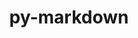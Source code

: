 ---
title: "py-markdown"
layout: cache
categories: [package, develop-2024-03-17]
meta: {"versions": ["3.4.1"], "compilers": ["apple-clang@=15.0.0", "gcc@=11.4.0"], "oss": ["ubuntu22.04", "ventura"], "platforms": ["darwin", "linux"], "targets": ["aarch64", "neoverse_v1", "neoverse_v2", "x86_64_v3"], "stacks": ["e4s", "e4s-neoverse-v2", "e4s-neoverse_v1", "ml-darwin-aarch64-mps", "ml-linux-x86_64-cpu", "ml-linux-x86_64-cuda", "ml-linux-x86_64-rocm", "root"], "num_specs": 9, "num_specs_by_stack": {"ml-darwin-aarch64-mps": 1, "root": 9, "e4s-neoverse_v1": 2, "e4s-neoverse-v2": 2, "ml-linux-x86_64-rocm": 1, "ml-linux-x86_64-cuda": 2, "ml-linux-x86_64-cpu": 2, "e4s": 2}}
spec_details: [{"hash": "yc5tmqpcw7a7rwb6vngpfm4iwkzo54a7", "compiler": "apple-clang@=15.0.0", "versions": ["3.4.1"], "os": "ventura", "platform": "darwin", "target": "aarch64", "variants": ["build_system=python_pip"], "stacks": ["ml-darwin-aarch64-mps", "root"], "size": "-", "tarball": "https://binaries.spack.io/develop-2024-03-17/build_cache/darwin-ventura-aarch64/apple-clang-15.0.0/py-markdown-3.4.1/darwin-ventura-aarch64-apple-clang-15.0.0-py-markdown-3.4.1-yc5tmqpcw7a7rwb6vngpfm4iwkzo54a7.spack"}, {"hash": "wxazanhacurhmue6xcn4xhrgrqhqxi3m", "compiler": "gcc@=11.4.0", "versions": ["3.4.1"], "os": "ubuntu22.04", "platform": "linux", "target": "neoverse_v1", "variants": ["build_system=python_pip"], "stacks": ["e4s-neoverse_v1", "root"], "size": "-", "tarball": "https://binaries.spack.io/develop-2024-03-17/build_cache/linux-ubuntu22.04-neoverse_v1/gcc-11.4.0/py-markdown-3.4.1/linux-ubuntu22.04-neoverse_v1-gcc-11.4.0-py-markdown-3.4.1-wxazanhacurhmue6xcn4xhrgrqhqxi3m.spack"}, {"hash": "nraikvyp2dgqlorilys5pzv4kefjilou", "compiler": "gcc@=11.4.0", "versions": ["3.4.1"], "os": "ubuntu22.04", "platform": "linux", "target": "neoverse_v1", "variants": ["build_system=python_pip"], "stacks": ["e4s-neoverse_v1", "root"], "size": "-", "tarball": "https://binaries.spack.io/develop-2024-03-17/build_cache/linux-ubuntu22.04-neoverse_v1/gcc-11.4.0/py-markdown-3.4.1/linux-ubuntu22.04-neoverse_v1-gcc-11.4.0-py-markdown-3.4.1-nraikvyp2dgqlorilys5pzv4kefjilou.spack"}, {"hash": "xtrunij7o5z37stn2tbfapuae2ngktw7", "compiler": "gcc@=11.4.0", "versions": ["3.4.1"], "os": "ubuntu22.04", "platform": "linux", "target": "neoverse_v2", "variants": ["build_system=python_pip"], "stacks": ["root", "e4s-neoverse-v2"], "size": "-", "tarball": "https://binaries.spack.io/develop-2024-03-17/build_cache/linux-ubuntu22.04-neoverse_v2/gcc-11.4.0/py-markdown-3.4.1/linux-ubuntu22.04-neoverse_v2-gcc-11.4.0-py-markdown-3.4.1-xtrunij7o5z37stn2tbfapuae2ngktw7.spack"}, {"hash": "xbokc7pkjpqnutcgnmr676smjjergqjp", "compiler": "gcc@=11.4.0", "versions": ["3.4.1"], "os": "ubuntu22.04", "platform": "linux", "target": "neoverse_v2", "variants": ["build_system=python_pip"], "stacks": ["root", "e4s-neoverse-v2"], "size": "-", "tarball": "https://binaries.spack.io/develop-2024-03-17/build_cache/linux-ubuntu22.04-neoverse_v2/gcc-11.4.0/py-markdown-3.4.1/linux-ubuntu22.04-neoverse_v2-gcc-11.4.0-py-markdown-3.4.1-xbokc7pkjpqnutcgnmr676smjjergqjp.spack"}, {"hash": "i2nb5ok7dod2j3qjscwlgegexuxyydcj", "compiler": "gcc@=11.4.0", "versions": ["3.4.1"], "os": "ubuntu22.04", "platform": "linux", "target": "x86_64_v3", "variants": ["build_system=python_pip"], "stacks": ["ml-linux-x86_64-rocm", "ml-linux-x86_64-cuda", "root", "ml-linux-x86_64-cpu"], "size": "-", "tarball": "https://binaries.spack.io/develop-2024-03-17/build_cache/linux-ubuntu22.04-x86_64_v3/gcc-11.4.0/py-markdown-3.4.1/linux-ubuntu22.04-x86_64_v3-gcc-11.4.0-py-markdown-3.4.1-i2nb5ok7dod2j3qjscwlgegexuxyydcj.spack"}, {"hash": "pwtjw5ttll37gclvgwdrd4sryzzlhc6j", "compiler": "gcc@=11.4.0", "versions": ["3.4.1"], "os": "ubuntu22.04", "platform": "linux", "target": "x86_64_v3", "variants": ["build_system=python_pip"], "stacks": ["e4s", "root"], "size": "-", "tarball": "https://binaries.spack.io/develop-2024-03-17/build_cache/linux-ubuntu22.04-x86_64_v3/gcc-11.4.0/py-markdown-3.4.1/linux-ubuntu22.04-x86_64_v3-gcc-11.4.0-py-markdown-3.4.1-pwtjw5ttll37gclvgwdrd4sryzzlhc6j.spack"}, {"hash": "rhhjsfob2imgb3vtcyue3jci4mdlzwgn", "compiler": "gcc@=11.4.0", "versions": ["3.4.1"], "os": "ubuntu22.04", "platform": "linux", "target": "x86_64_v3", "variants": ["build_system=python_pip"], "stacks": ["ml-linux-x86_64-cuda", "root", "ml-linux-x86_64-cpu"], "size": "-", "tarball": "https://binaries.spack.io/develop-2024-03-17/build_cache/linux-ubuntu22.04-x86_64_v3/gcc-11.4.0/py-markdown-3.4.1/linux-ubuntu22.04-x86_64_v3-gcc-11.4.0-py-markdown-3.4.1-rhhjsfob2imgb3vtcyue3jci4mdlzwgn.spack"}, {"hash": "mvgl4z5skppeazrhjumz6icfhzrgzrcr", "compiler": "gcc@=11.4.0", "versions": ["3.4.1"], "os": "ubuntu22.04", "platform": "linux", "target": "x86_64_v3", "variants": ["build_system=python_pip"], "stacks": ["e4s", "root"], "size": "-", "tarball": "https://binaries.spack.io/develop-2024-03-17/build_cache/linux-ubuntu22.04-x86_64_v3/gcc-11.4.0/py-markdown-3.4.1/linux-ubuntu22.04-x86_64_v3-gcc-11.4.0-py-markdown-3.4.1-mvgl4z5skppeazrhjumz6icfhzrgzrcr.spack"}]
---